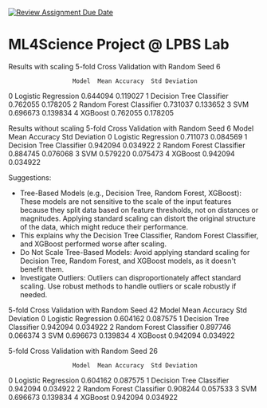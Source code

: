 [![Review Assignment Due Date](https://classroom.github.com/assets/deadline-readme-button-22041afd0340ce965d47ae6ef1cefeee28c7c493a6346c4f15d667ab976d596c.svg)](https://classroom.github.com/a/UDdkOEMs)


# ML4Science Project @ LPBS Lab 

Results with scaling
5-fold Cross Validation with Random Seed 6

                      Model  Mean Accuracy  Std Deviation
0       Logistic Regression       0.644094       0.119027
1  Decision Tree Classifier       0.762055       0.178205
2  Random Forest Classifier       0.731037       0.133652
3                       SVM       0.696673       0.139834
4                   XGBoost       0.762055       0.178205

Results without scaling
5-fold Cross Validation with Random Seed 6
                      Model  Mean Accuracy  Std Deviation
0       Logistic Regression       0.711073       0.084569
1  Decision Tree Classifier       0.942094       0.034922
2  Random Forest Classifier       0.884745       0.076068
3                       SVM       0.579220       0.075473
4                   XGBoost       0.942094       0.034922


Suggestions:
- Tree-Based Models (e.g., Decision Tree, Random Forest, XGBoost): These models are not sensitive to the scale of the input features because they split data based on feature thresholds, not on distances or magnitudes. Applying standard scaling can distort the original structure of the data, which might reduce their performance.
- This explains why the Decision Tree Classifier, Random Forest Classifier, and XGBoost performed worse after scaling.
- Do Not Scale Tree-Based Models: Avoid applying standard scaling for Decision Tree, Random Forest, and XGBoost models, as it doesn't benefit them.
- Investigate Outliers: Outliers can disproportionately affect standard scaling. Use robust methods to handle outliers or scale robustly if needed.

5-fold Cross Validation with Random Seed 42
                      Model  Mean Accuracy  Std Deviation
0       Logistic Regression       0.604162       0.087575
1  Decision Tree Classifier       0.942094       0.034922
2  Random Forest Classifier       0.897746       0.066374
3                       SVM       0.696673       0.139834
4                   XGBoost       0.942094       0.034922

5-fold Cross Validation with Random Seed 26

                      Model  Mean Accuracy  Std Deviation
0       Logistic Regression       0.604162       0.087575
1  Decision Tree Classifier       0.942094       0.034922
2  Random Forest Classifier       0.908244       0.057533
3                       SVM       0.696673       0.139834
4                   XGBoost       0.942094       0.034922
